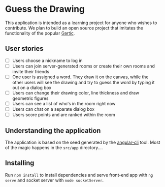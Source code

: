 # Guess the Drawing

This application is intended as a learning project for anyone who wishes to contribute. We plan to build an open source project that imitates the functionality of the popular [Gartic](www.gartic.io).

## User stories

-[ ] Users choose a nickname to log in
-[ ] Users can join server-generated rooms or create their own rooms and invite their friends
-[ ] One user is assigned a word. They draw it on the canvas, while the other users will see the drawing and try to guess the word by typing it out on a dialog box
-[ ] Users can change their drawing color, line thickness and draw geometric figures
-[ ] Users can see a list of who's in the room right now
-[ ] Users can chat on a separate dialog box
-[ ] Users score points and are ranked within the room

## Understanding the application

The application is based on the seed generated by the [angular-cli](https://github.com/angular/angular-cli) tool.
Most of the magic happens in the `src/app` directory....

## Installing

Run `npm install` to install dependencies and serve front-end app with `ng serve` and socket server with `node socketServer`.
